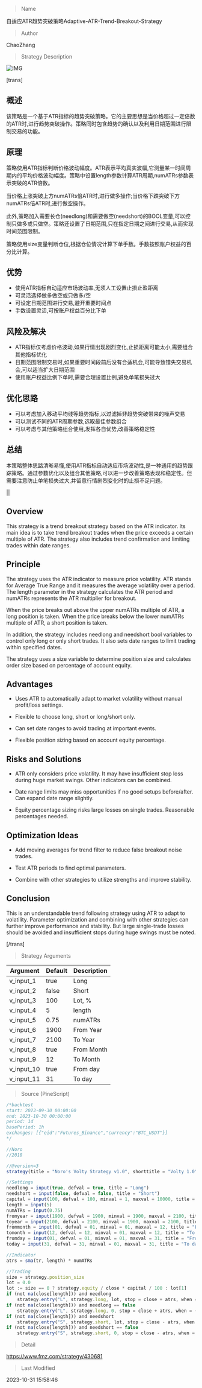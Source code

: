 
> Name

自适应ATR趋势突破策略Adaptive-ATR-Trend-Breakout-Strategy

> Author

ChaoZhang

> Strategy Description

![IMG](https://www.fmz.com/upload/asset/16bbc07bdeb375ea887.png)

[trans]

## 概述

该策略是一个基于ATR指标的趋势突破策略。它的主要思想是当价格超过一定倍数的ATR时,进行趋势突破操作。策略同时包含趋势的确认以及利用日期范围进行限制交易的功能。

## 原理

策略使用ATR指标判断价格波动幅度。ATR表示平均真实波幅,它测量某一时间周期内的平均价格波动幅度。策略中设置length参数计算ATR周期,numATRs参数表示突破的ATR倍数。

当价格上涨突破上方numATRs倍ATR时,进行做多操作;当价格下跌突破下方numATRs倍ATR时,进行做空操作。

此外,策略加入需要长仓(needlong)和需要做空(needshort)的BOOL变量,可以控制只做多或只做空。策略还设置了日期范围,只在指定日期之间进行交易,从而实现时间范围限制。

策略使用size变量判断仓位,根据仓位情况计算下单手数。手数按照账户权益的百分比计算。

## 优势

- 使用ATR指标自动适应市场波动率,无须人工设置止损止盈距离
- 可灵活选择做多做空或只做多/空
- 可设定日期范围进行交易,避开重要时间点
- 手数设置灵活,可按账户权益百分比下单

## 风险及解决

- ATR指标仅考虑价格波动,如果行情出现剧烈变化,止损距离可能太小,需要组合其他指标优化
- 日期范围限制交易时,如果重要时间段前后没有合适机会,可能导致错失交易机会,可以适当扩大日期范围
- 使用账户权益比例下单时,需要合理设置比例,避免单笔损失过大

## 优化思路

- 可以考虑加入移动平均线等趋势指标,以过滤掉非趋势突破带来的噪声交易
- 可以测试不同的ATR周期参数,选取最佳参数组合
- 可以考虑与其他策略组合使用,发挥各自优势,改善策略稳定性

## 总结

本策略整体思路清晰易懂,使用ATR指标自动适应市场波动性,是一种通用的趋势跟踪策略。通过参数优化以及组合其他策略,可以进一步改善策略表现和稳定性。但需要注意防止单笔损失过大,并留意行情剧烈变化时的止损不足问题。

||


## Overview

This strategy is a trend breakout strategy based on the ATR indicator. Its main idea is to take trend breakout trades when the price exceeds a certain multiple of ATR. The strategy also includes trend confirmation and limiting trades within date ranges.

## Principle 

The strategy uses the ATR indicator to measure price volatility. ATR stands for Average True Range and it measures the average volatility over a period. The length parameter in the strategy calculates the ATR period and numATRs represents the ATR multiplier for breakout.

When the price breaks out above the upper numATRs multiple of ATR, a long position is taken. When the price breaks below the lower numATRs multiple of ATR, a short position is taken.

In addition, the strategy includes needlong and needshort bool variables to control only long or only short trades. It also sets date ranges to limit trading within specified dates. 

The strategy uses a size variable to determine position size and calculates order size based on percentage of account equity.

## Advantages

- Uses ATR to automatically adapt to market volatility without manual profit/loss settings.

- Flexible to choose long, short or long/short only. 

- Can set date ranges to avoid trading at important events.

- Flexible position sizing based on account equity percentage.

## Risks and Solutions

- ATR only considers price volatility. It may have insufficient stop loss during huge market swings. Other indicators can be combined.

- Date range limits may miss opportunities if no good setups before/after. Can expand date range slightly.  

- Equity percentage sizing risks large losses on single trades. Reasonable percentages needed.

## Optimization Ideas

- Add moving averages for trend filter to reduce false breakout noise trades.

- Test ATR periods to find optimal parameters.

- Combine with other strategies to utilize strengths and improve stability.

## Conclusion

This is an understandable trend following strategy using ATR to adapt to volatility. Parameter optimization and combining with other strategies can further improve performance and stability. But large single-trade losses should be avoided and insufficient stops during huge swings must be noted.

[/trans]

> Strategy Arguments



|Argument|Default|Description|
|----|----|----|
|v_input_1|true|Long|
|v_input_2|false|Short|
|v_input_3|100|Lot, %|
|v_input_4|5|length|
|v_input_5|0.75|numATRs|
|v_input_6|1900|From Year|
|v_input_7|2100|To Year|
|v_input_8|true|From Month|
|v_input_9|12|To Month|
|v_input_10|true|From day|
|v_input_11|31|To day|


> Source (PineScript)

``` javascript
/*backtest
start: 2023-09-30 00:00:00
end: 2023-10-30 00:00:00
period: 1d
basePeriod: 1h
exchanges: [{"eid":"Futures_Binance","currency":"BTC_USDT"}]
*/

//Noro
//2018

//@version=3
strategy(title = "Noro's Volty Strategy v1.0", shorttitle = "Volty 1.0", overlay = true, default_qty_type = strategy.percent_of_equity, default_qty_value = 100, pyramiding = 100)

//Settings
needlong = input(true, defval = true, title = "Long")
needshort = input(false, defval = false, title = "Short")
capital = input(100, defval = 100, minval = 1, maxval = 10000, title = "Lot, %")
length = input(5)
numATRs = input(0.75)
fromyear = input(1900, defval = 1900, minval = 1900, maxval = 2100, title = "From Year")
toyear = input(2100, defval = 2100, minval = 1900, maxval = 2100, title = "To Year")
frommonth = input(01, defval = 01, minval = 01, maxval = 12, title = "From Month")
tomonth = input(12, defval = 12, minval = 01, maxval = 12, title = "To Month")
fromday = input(01, defval = 01, minval = 01, maxval = 31, title = "From day")
today = input(31, defval = 31, minval = 01, maxval = 31, title = "To day")

//Indicator
atrs = sma(tr, length) * numATRs

//Trading
size = strategy.position_size
lot = 0.0
lot := size == 0 ? strategy.equity / close * capital / 100 : lot[1]
if (not na(close[length])) and needlong
    strategy.entry("L", strategy.long, lot, stop = close + atrs, when = (time > timestamp(fromyear, frommonth, fromday, 00, 00) and time < timestamp(toyear, tomonth, today, 23, 59)))
if (not na(close[length])) and needlong == false
    strategy.entry("L", strategy.long, 0, stop = close + atrs, when = (time > timestamp(fromyear, frommonth, fromday, 00, 00) and time < timestamp(toyear, tomonth, today, 23, 59)))
if (not na(close[length])) and needshort
    strategy.entry("S", strategy.short, lot, stop = close - atrs, when = (time > timestamp(fromyear, frommonth, fromday, 00, 00) and time < timestamp(toyear, tomonth, today, 23, 59)))
if (not na(close[length])) and needshort == false
    strategy.entry("S", strategy.short, 0, stop = close - atrs, when = (time > timestamp(fromyear, frommonth, fromday, 00, 00) and time < timestamp(toyear, tomonth, today, 23, 59)))
```

> Detail

https://www.fmz.com/strategy/430681

> Last Modified

2023-10-31 15:58:46
